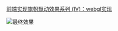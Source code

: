 [前端实现旗帜飘动效果系列 (Ⅳ)：webgl实现](https://my.oschina.net/codingDog/blog/1839100 "前端实现旗帜飘动效果系列 (Ⅳ)：webgl实现")


![最终效果](http://kaysama.gitee.io/image-host/flag_webgl.gif)
